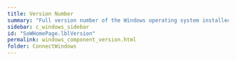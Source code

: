 ```yaml
---
title: Version Number
summary: "Full version number of the Windows operating system installed on the machine."
sidebar: c_windows_sidebar
id: "SoWHomePage.lblVersion"
permalink: windows_component_version.html
folder: ConnectWindows
---
```

